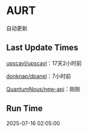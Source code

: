 # AURT

自动更新


## Last Update Times

[upscayl/upscayl](https://github.com/upscayl/upscayl)：17天2小时前

[donknap/dpanel](https://github.com/donknap/dpanel)：7小时前

[QuantumNous/new-api](https://github.com/QuantumNous/new-api)：刚刚


## Run Time
2025-07-16 02:05:00
